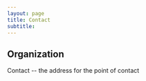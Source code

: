 ```yaml
---
layout: page
title: Contact
subtitle:  
---
```


## Organization

Contact -- the address for the point of contact
